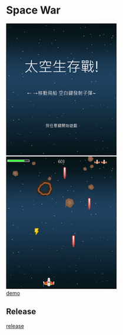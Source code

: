 # Space War

![start](https://github.com/rex0988476/Python/blob/main/space_war/README/start.png)
![game](https://github.com/rex0988476/Python/blob/main/space_war/README/game.png)   
[demo](https://youtu.be/NPFG0RmSVmk)

Release
---
[release](https://github.com/rex0988476/Space-War/releases)
